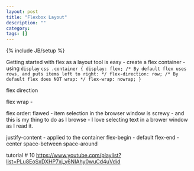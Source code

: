 ```yaml
---
layout: post
title: "Flexbox Layout"
description: ""
category: 
tags: []
---
```

{% include JB/setup %}


Getting started with flex as a layout tool is easy - create a flex container - using `display` 
`css
.container {
  display: flex;
  /* By default flex uses rows, and puts items left to right: */
  flex-direction: row;
  /* By default flex does NOT wrap: */
  flex-wrap: nowrap;
}
`

flex direction

flex wrap - 

flex order: flawed - item selection in the browser window is screwy - and this is my thing to do as I browse - I love selecting text in a brower window as I read it. 

justify-content - applied to the container
  flex-begin - default
  flex-end - 
  center
  space-between 
  space-around

  tutorial # 10 https://www.youtube.com/playlist?list=PLu8EoSxDXHP7xj_y6NIAhy0wuCd4uVdid
